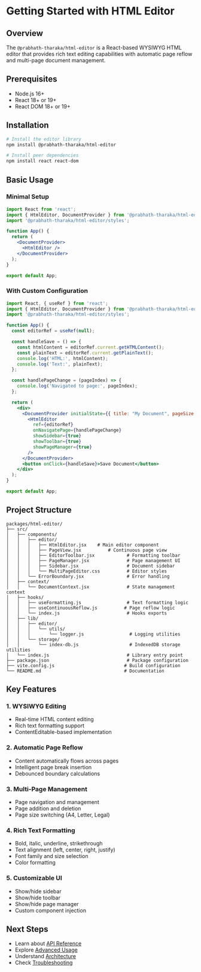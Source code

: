 # Getting Started with HTML Editor

## Overview

The `@prabhath-tharaka/html-editor` is a React-based WYSIWYG HTML editor that provides rich text editing capabilities with automatic page reflow and multi-page document management.

## Prerequisites

- Node.js 16+ 
- React 18+ or 19+
- React DOM 18+ or 19+

## Installation

```bash
# Install the editor library
npm install @prabhath-tharaka/html-editor

# Install peer dependencies
npm install react react-dom
```

## Basic Usage

### Minimal Setup

```jsx
import React from 'react';
import { HtmlEditor, DocumentProvider } from '@prabhath-tharaka/html-editor';
import '@prabhath-tharaka/html-editor/styles';

function App() {
  return (
    <DocumentProvider>
      <HtmlEditor />
    </DocumentProvider>
  );
}

export default App;
```

### With Custom Configuration

```jsx
import React, { useRef } from 'react';
import { HtmlEditor, DocumentProvider } from '@prabhath-tharaka/html-editor';
import '@prabhath-tharaka/html-editor/styles';

function App() {
  const editorRef = useRef(null);

  const handleSave = () => {
    const htmlContent = editorRef.current.getHTMLContent();
    const plainText = editorRef.current.getPlainText();
    console.log('HTML:', htmlContent);
    console.log('Text:', plainText);
  };

  const handlePageChange = (pageIndex) => {
    console.log('Navigated to page:', pageIndex);
  };

  return (
    <div>
      <DocumentProvider initialState={{ title: "My Document", pageSize: "A4" }}>
        <HtmlEditor 
          ref={editorRef}
          onNavigatePage={handlePageChange}
          showSidebar={true}
          showToolbar={true}
          showPageManager={true}
        />
      </DocumentProvider>
      <button onClick={handleSave}>Save Document</button>
    </div>
  );
}

export default App;
```

## Project Structure

```
packages/html-editor/
├── src/
│   ├── components/
│   │   ├── editor/
│   │   │   ├── HtmlEditor.jsx    # Main editor component
│   │   │   ├── PageView.jsx          # Continuous page view
│   │   │   ├── EditorToolbar.jsx            # Formatting toolbar
│   │   │   ├── PageManager.jsx              # Page management UI
│   │   │   ├── Sidebar.jsx                  # Document sidebar
│   │   │   └── MultiPageEditor.css          # Editor styles
│   │   └── ErrorBoundary.jsx                # Error handling
│   ├── context/
│   │   └── DocumentContext.jsx              # State management context
│   ├── hooks/
│   │   ├── useFormatting.js                 # Text formatting logic
│   │   ├── useContinuousReflow.js          # Page reflow logic
│   │   └── index.js                         # Hooks exports
│   ├── lib/
│   │   ├── editor/
│   │   │   └── utils/
│   │   │       └── logger.js                 # Logging utilities
│   │   └── storage/
│   │       └── index-db.js                   # IndexedDB storage utilities
│   └── index.js                             # Library entry point
├── package.json                             # Package configuration
├── vite.config.js                          # Build configuration
└── README.md                               # Documentation
```

## Key Features

### 1. WYSIWYG Editing
- Real-time HTML content editing
- Rich text formatting support
- ContentEditable-based implementation

### 2. Automatic Page Reflow
- Content automatically flows across pages
- Intelligent page break insertion
- Debounced boundary calculations

### 3. Multi-Page Management
- Page navigation and management
- Page addition and deletion
- Page size switching (A4, Letter, Legal)

### 4. Rich Text Formatting
- Bold, italic, underline, strikethrough
- Text alignment (left, center, right, justify)
- Font family and size selection
- Color formatting

### 5. Customizable UI
- Show/hide sidebar
- Show/hide toolbar
- Show/hide page manager
- Custom component injection

## Next Steps

- Learn about [API Reference](02-API-Reference.md)
- Explore [Advanced Usage](03-Advanced-Usage.md)
- Understand [Architecture](04-Architecture.md)
- Check [Troubleshooting](05-Troubleshooting.md)
